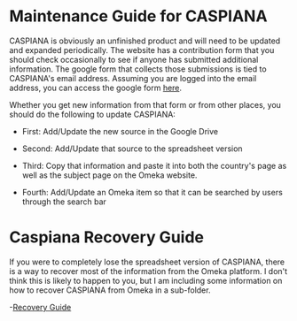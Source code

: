 # Maintenance Guide for CASPIANA
CASPIANA is obviously an unfinished product and will need to be updated and expanded periodically. The website has a contribution form that you should check occasionally to see if anyone has submitted additional information. The google form that collects those submissions is tied to CASPIANA's email address. Assuming you are logged into the email address, you can access the google form [here](https://docs.google.com/forms/u/2/). 

Whether you get new information from that form or from other places, you should do the following to update CASPIANA: 

- First: Add/Update the new source in the Google Drive

- Second: Add/Update that source to the spreadsheet version

- Third: Copy that information and paste it into both the country's page as well as the subject page on the Omeka website. 

- Fourth: Add/Update an Omeka item so that it can be searched by users through the search bar




# Caspiana Recovery Guide
If you were to completely lose the spreadsheet version of CASPIANA, there is a way to recover most of the information from the Omeka platform. I don't think this is likely to happen to you, but I am including some information on how to recover CASPIANA from Omeka in a sub-folder. 

-[Recovery Guide](https://github.com/CianStryker/Caspiana_Guide/tree/main/Maintenance%20Guide/Recovery%20Guide)



